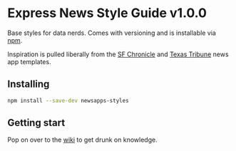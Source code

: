# Express News Style Guide v1.0.0

Base styles for data nerds. Comes with versioning and is installable via [npm](https://www.npmjs.com/).

Inspiration is pulled liberally from the [SF Chronicle](https://github.com/sfchronicle/newsapp-template) and [Texas Tribune](https://github.com/texastribune/newsapps-graphic-kit) news app templates.

## Installing

```sh
npm install --save-dev newsapps-styles
```

## Getting start

Pop on over to the [wiki](https://github.com/sa-express-news/express-news-styleguide/wiki/Getting-started) to get drunk on knowledge.
